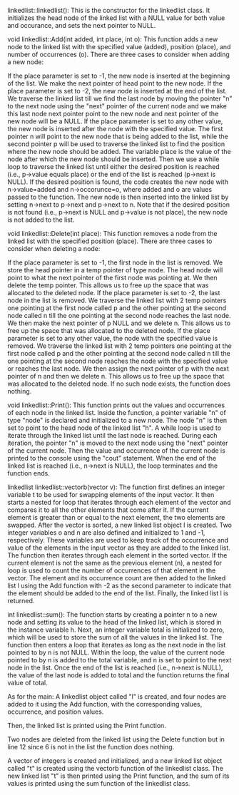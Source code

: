 linkedlist::linkedlist(): This is the constructor for the linkedlist class. It initializes the head node of the linked list with a NULL value for both value and occurance, and sets the next pointer to NULL.

void linkedlist::Add(int added, int place, int o): This function adds a new node to the linked list with the specified value (added), position (place), and number of occurrences (o). There are three cases to consider when adding a new node:

If the place parameter is set to -1, the new node is inserted at the beginning of the list. We make the next pointer of head point to the new node.
If the place parameter is set to -2, the new node is inserted at the end of the list. We traverse the linked list till we find the last node by moving the pointer "n" to the next node using the "next" pointer of the current node and we make this last node next pointer point to the new node and next pointer of the new node will be a NULL.
If the place parameter is set to any other value, the new node is inserted after the node with the specified value. The first pointer n will point to the new node that is being added to the list, while the second pointer p will be used to traverse the linked list to find the position where the new node should be added. The variable place is the value of the node after which the new node should be inserted. Then we use a while loop to traverse the linked list until either the desired position is reached (i.e., p->value equals place) or the end of the list is reached (p->next is NULL). If the desired position is found, the code creates the new node with n->value=added and n->occorunce=o, where added and o are values passed to the function. The new node is then inserted into the linked list by setting n->next to p->next and p->next to n. Note that if the desired position is not found (i.e., p->next is NULL and p->value is not place), the new node is not added to the list.

void linkedlist::Delete(int place): This function removes a node from the linked list with the specified position (place). There are three cases to consider when deleting a node:

If the place parameter is set to -1, the first node in the list is removed. We store the head pointer in a temp pointer of type node. The head node will point to what the next pointer of the first node was pointing at. We then delete the temp pointer. This allows us to free up the space that was allocated to the deleted node.
If the place parameter is set to -2, the last node in the list is removed. We traverse the linked list with 2 temp pointers one pointing at the first node called p and the other pointing at the second node called n till the one pointing at the second node reaches the last node. We then make the next pointer of p NULL and we delete n. This allows us to free up the space that was allocated to the deleted node.
If the place parameter is set to any other value, the node with the specified value is removed. We traverse the linked list with 2 temp pointers one pointing at the first node called p and the other pointing at the second node called n till the one pointing at the second node reaches the node with the specified value or reaches the last node. We then assign the next pointer of p with the next pointer of n and then we delete n. This allows us to free up the space that was allocated to the deleted node. If no such node exists, the function does nothing.

void linkedlist::Print(): This function prints out the values and occurrences of each node in the linked list. Inside the function, a pointer variable "n" of type "node" is declared and initialized to a new node. The node "n" is then set to point to the head node of the linked list "h". A while loop is used to iterate through the linked list until the last node is reached. During each iteration, the pointer "n" is moved to the next node using the "next" pointer of the current node. Then the value and occurrence of the current node is printed to the console using the "cout" statement. When the end of the linked list is reached (i.e., n->next is NULL), the loop terminates and the function ends. 

linkedlist linkedlist::vectorb(vector<int> v): The function first defines an integer variable t to be used for swapping elements of the input vector. It then starts a nested for loop that iterates through each element of the vector and compares it to all the other elements that come after it. If the current element is greater than or equal to the next element, the two elements are swapped. After the vector is sorted, a new linked list object l is created. Two integer variables o and n are also defined and initialized to 1 and -1, respectively. These variables are used to keep track of the occurrence and value of the elements in the input vector as they are added to the linked list. The function then iterates through each element in the sorted vector. If the current element is not the same as the previous element (n), a nested for loop is used to count the number of occurrences of that element in the vector. The element and its occurrence count are then added to the linked list l using the Add function with -2 as the second parameter to indicate that the element should be added to the end of the list. Finally, the linked list l is returned.

int linkedlist::sum(): The function starts by creating a pointer n to a new node and setting its value to the head of the linked list, which is stored in the instance variable h. Next, an integer variable total is initialized to zero, which will be used to store the sum of all the values in the linked list. The function then enters a loop that iterates as long as the next node in the list pointed to by n is not NULL. Within the loop, the value of the current node pointed to by n is added to the total variable, and n is set to point to the next node in the list. Once the end of the list is reached (i.e., n->next is NULL), the value of the last node is added to total and the function returns the final value of total.

As for the main:
A linkedlist object called "l" is created, and four nodes are added to it using the Add function, with the corresponding values, occurrence, and position values.

Then, the linked list is printed using the Print function.

Two nodes are deleted from the linked list using the Delete function but in line 12 since 6 is not in the list the function does nothing.

A vector of integers is created and initialized, and a new linked list object called "t" is created using the vectorb function of the linkedlist class. The new linked list "t" is then printed using the Print function, and the sum of its values is printed using the sum function of the linkedlist class.
